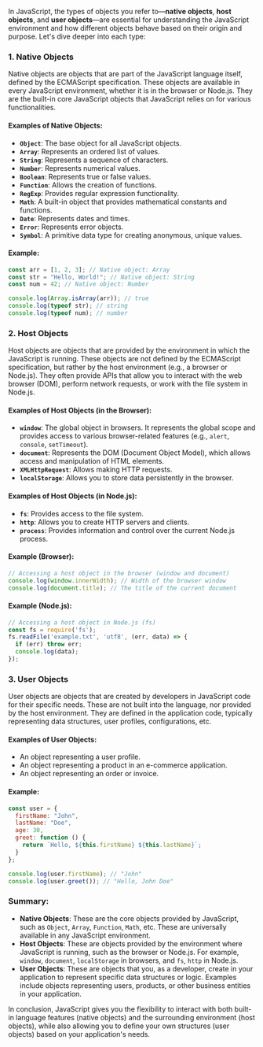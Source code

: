 In JavaScript, the types of objects you refer to—**native objects**, **host objects**, and **user objects**—are essential for understanding the JavaScript environment and how different objects behave based on their origin and purpose. Let's dive deeper into each type:

### **1. Native Objects**
Native objects are objects that are part of the JavaScript language itself, defined by the ECMAScript specification. These objects are available in every JavaScript environment, whether it is in the browser or Node.js. They are the built-in core JavaScript objects that JavaScript relies on for various functionalities.

#### Examples of Native Objects:
- **`Object`**: The base object for all JavaScript objects.
- **`Array`**: Represents an ordered list of values.
- **`String`**: Represents a sequence of characters.
- **`Number`**: Represents numerical values.
- **`Boolean`**: Represents true or false values.
- **`Function`**: Allows the creation of functions.
- **`RegExp`**: Provides regular expression functionality.
- **`Math`**: A built-in object that provides mathematical constants and functions.
- **`Date`**: Represents dates and times.
- **`Error`**: Represents error objects.
- **`Symbol`**: A primitive data type for creating anonymous, unique values.

#### Example:
```js
const arr = [1, 2, 3]; // Native object: Array
const str = "Hello, World!"; // Native object: String
const num = 42; // Native object: Number

console.log(Array.isArray(arr)); // true
console.log(typeof str); // string
console.log(typeof num); // number
```

### **2. Host Objects**
Host objects are objects that are provided by the environment in which the JavaScript is running. These objects are not defined by the ECMAScript specification, but rather by the host environment (e.g., a browser or Node.js). They often provide APIs that allow you to interact with the web browser (DOM), perform network requests, or work with the file system in Node.js.

#### Examples of Host Objects (in the Browser):
- **`window`**: The global object in browsers. It represents the global scope and provides access to various browser-related features (e.g., `alert`, `console`, `setTimeout`).
- **`document`**: Represents the DOM (Document Object Model), which allows access and manipulation of HTML elements.
- **`XMLHttpRequest`**: Allows making HTTP requests.
- **`localStorage`**: Allows you to store data persistently in the browser.

#### Examples of Host Objects (in Node.js):
- **`fs`**: Provides access to the file system.
- **`http`**: Allows you to create HTTP servers and clients.
- **`process`**: Provides information and control over the current Node.js process.

#### Example (Browser):
```js
// Accessing a host object in the browser (window and document)
console.log(window.innerWidth); // Width of the browser window
console.log(document.title); // The title of the current document
```

#### Example (Node.js):
```js
// Accessing a host object in Node.js (fs)
const fs = require('fs');
fs.readFile('example.txt', 'utf8', (err, data) => {
  if (err) throw err;
  console.log(data);
});
```

### **3. User Objects**
User objects are objects that are created by developers in JavaScript code for their specific needs. These are not built into the language, nor provided by the host environment. They are defined in the application code, typically representing data structures, user profiles, configurations, etc.

#### Examples of User Objects:
- An object representing a user profile.
- An object representing a product in an e-commerce application.
- An object representing an order or invoice.

#### Example:
```js
const user = {
  firstName: "John",
  lastName: "Doe",
  age: 30,
  greet: function () {
    return `Hello, ${this.firstName} ${this.lastName}`;
  }
};

console.log(user.firstName); // "John"
console.log(user.greet()); // "Hello, John Doe"
```

### Summary:

- **Native Objects**: These are the core objects provided by JavaScript, such as `Object`, `Array`, `Function`, `Math`, etc. These are universally available in any JavaScript environment.
- **Host Objects**: These are objects provided by the environment where JavaScript is running, such as the browser or Node.js. For example, `window`, `document`, `localStorage` in browsers, and `fs`, `http` in Node.js.
- **User Objects**: These are objects that you, as a developer, create in your application to represent specific data structures or logic. Examples include objects representing users, products, or other business entities in your application.

In conclusion, JavaScript gives you the flexibility to interact with both built-in language features (native objects) and the surrounding environment (host objects), while also allowing you to define your own structures (user objects) based on your application's needs.
